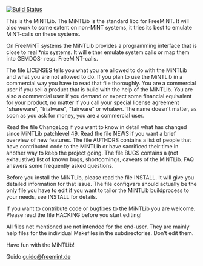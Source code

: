 [![Build Status](https://travis-ci.org/freemint/mintlib.svg?branch=master)](https://travis-ci.org/freemint/mintlib)

This is the MiNTLib.  The MiNTLib is the standard libc for FreeMiNT.
It will also work to some extent on non-MiNT systems, it tries its 
best to emulate MiNT-calls on these systems.

On FreeMiNT systems the MiNTLib provides a programming interface that
is close to real *nix systems.  It will either emulate system calls
or map them into GEMDOS- resp. FreeMiNT-calls.

The file LICENSES tells you what you are allowed to do with the MiNTLib
and what you are not allowed to do.  If you plan to use the MiNTLib in
a commercial way you have to read that file thoroughly.  You are a 
commercial user if you sell a product that is build with the help of 
the MiNTLib.  You are also a commercial user if you demand or expect
some financial equivalent for your product, no matter if you call your
special license agreement "shareware", "trialware", "fairware" or
whatevr.  The name doesn't matter, as soon as you ask for money, you
are a commercial user.

Read the file ChangeLog if you want to know in detail what has changed 
since MiNTLib patchlevel 49.  Read the file NEWS if you want a brief
overview of new features.  The file AUTHORS contains a list of people
that have contributed code to the MiNTLib or have sacrificed their
time in another way to keep the project going.  The file BUGS contains
a (not exhaustive) list of known bugs, shortcomings, caveats of the
MiNTLib.  FAQ answers some frequently asked questions.

Before you install the MiNTLib, please read the file INSTALL.  It will
give you detailed information for that issue.  The file configvars should
actually be the only file you have to edit if you want to tailor the
MiNTLib buildprocess to your needs, see INSTALL for details.

If you want to contribute code or bugfixes to the MiNTLib you are welcome.
Please read the file HACKING before you start editing!

All files not mentioned are not intended for the end-user.  They are 
mainly help files for the individual Makefiles in the subdirectories.
Don't edit them.

Have fun with the MiNTLib!

Guido <guido@freemint.de>
